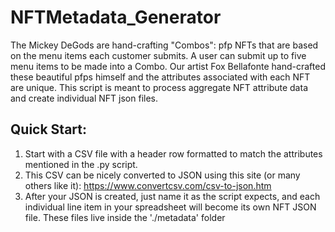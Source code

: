 # NFTMetadata_Generator
The Mickey DeGods are hand-crafting "Combos": pfp NFTs that are based on the menu items each customer submits. A user can submit up to five menu items to be made into a Combo. Our artist Fox Bellafonte hand-crafted these beautiful pfps himself and the attributes associated with each NFT are unique. This script is meant to process aggregate NFT attribute data and create individual NFT json files.

## Quick Start:
1. Start with a CSV file with a header row formatted to match the attributes mentioned in the .py script.
2. This CSV can be nicely converted to JSON using this site (or many others like it): https://www.convertcsv.com/csv-to-json.htm
3. After your JSON is created, just name it as the script expects, and each individual line item in your spreadsheet will become its own NFT JSON file.
These files live inside the './metadata' folder
